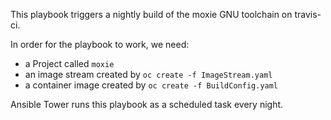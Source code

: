 This playbook triggers a nightly build of the moxie GNU toolchain on
travis-ci.

In order for the playbook to work, we need:

- a Project called `moxie`
- an image stream created by `oc create -f ImageStream.yaml`
- a container image created by `oc create -f BuildConfig.yaml`

Ansible Tower runs this playbook as a scheduled task every night.


